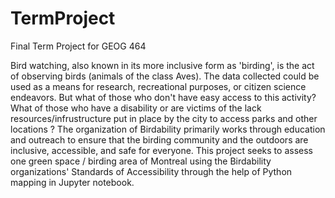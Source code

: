 # TermProject
Final Term Project for GEOG 464

Bird watching, also known in its more inclusive form as 'birding', is the act of observing birds (animals of the class Aves). The data collected could be used as a means for research, recreational purposes, or citizen science endeavors. But what of those who don't have easy access to this activity? What of those who have a disability or are victims of the lack resources/infrustructure put in place by the city to access parks and other locations ? 
The organization of Birdability primarily works through education and outreach to ensure that the birding community and the outdoors are inclusive, accessible, and safe for everyone.
This project seeks to assess one green space / birding area of Montreal using the Birdability organizations' Standards of Accessibility through the help of Python mapping in Jupyter notebook. 
